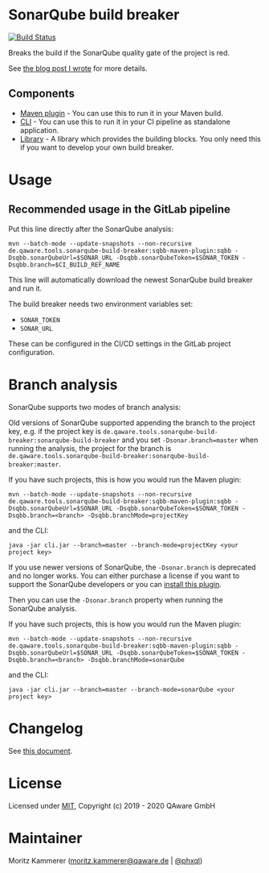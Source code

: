 # SonarQube build breaker

[![Build Status](https://travis-ci.org/qaware/sonarqube-build-breaker.svg?branch=master)](https://travis-ci.org/qaware/sonarqube-build-breaker)

Breaks the build if the SonarQube quality gate of the project is red.

See [the blog post I wrote](https://qaware.blogspot.com/2020/02/breaking-your-build-on-sonarqube.html) for more details.

## Components

* [Maven plugin](sqbb-maven-plugin/) - You can use this to run it in your Maven build.
* [CLI](cli/) - You can use this to run it in your CI pipeline as standalone application.
* [Library](library/) - A library which provides the building blocks. You only need this if you want to develop your own build breaker.

# Usage

## Recommended usage in the GitLab pipeline

Put this line directly after the SonarQube analysis:

```
mvn --batch-mode --update-snapshots --non-recursive de.qaware.tools.sonarqube-build-breaker:sqbb-maven-plugin:sqbb -Dsqbb.sonarQubeUrl=$SONAR_URL -Dsqbb.sonarQubeToken=$SONAR_TOKEN -Dsqbb.branch=$CI_BUILD_REF_NAME
```

This line will automatically download the newest SonarQube build breaker and run it.

The build breaker needs two environment variables set:

* `SONAR_TOKEN`
* `SONAR_URL`

These can be configured in the CI/CD settings in the GitLab project configuration.

# Branch analysis

SonarQube supports two modes of branch analysis: 

Old versions of SonarQube supported appending the branch to the project key, e.g. if the project key is 
`de.qaware.tools.sonarqube-build-breaker:sonarqube-build-breaker` and you set `-Dsonar.branch=master` when running the analysis,
the project for the branch is `de.qaware.tools.sonarqube-build-breaker:sonarqube-build-breaker:master`.

If you have such projects, this is how you would run the Maven plugin:

```shell script
mvn --batch-mode --update-snapshots --non-recursive de.qaware.tools.sonarqube-build-breaker:sqbb-maven-plugin:sqbb -Dsqbb.sonarQubeUrl=$SONAR_URL -Dsqbb.sonarQubeToken=$SONAR_TOKEN -Dsqbb.branch=<branch> -Dsqbb.branchMode=projectKey
```

and the CLI:

```
java -jar cli.jar --branch=master --branch-mode=projectKey <your project key>
```

If you use newer versions of SonarQube, the `-Dsonar.branch` is deprecated and no longer works. You can either purchase a license if you want to support the
SonarQube developers or you can [install this plugin](https://github.com/mc1arke/sonarqube-community-branch-plugin).

Then you can use the `-Dsonar.branch` property when running the SonarQube analysis.

If you have such projects, this is how you would run the Maven plugin:

```shell script
mvn --batch-mode --update-snapshots --non-recursive de.qaware.tools.sonarqube-build-breaker:sqbb-maven-plugin:sqbb -Dsqbb.sonarQubeUrl=$SONAR_URL -Dsqbb.sonarQubeToken=$SONAR_TOKEN -Dsqbb.branch=<branch> -Dsqbb.branchMode=sonarQube
```

and the CLI:

```
java -jar cli.jar --branch=master --branch-mode=sonarQube <your project key>
```

# Changelog

See [this document](CHANGELOG.md).

# License

Licensed under [MIT](https://opensource.org/licenses/MIT), Copyright (c) 2019 - 2020 QAware GmbH

# Maintainer

Moritz Kammerer (moritz.kammerer@qaware.de | [@phxql](https://github.com/phxql/))
